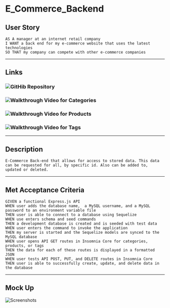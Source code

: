 # E_Commerce_Backend

## User Story
```
AS A manager at an internet retail company
I WANT a back end for my e-commerce website that uses the latest technologies
SO THAT my company can compete with other e-commerce companies
```
---
## Links
### ![GitHib Repository](https://github.com/beyondcommitted/E_Commerce_Backend)
### ![Walkthrough Video for Categories](https://youtu.be/Ya9FqX-T-aU)
### ![Walkthrough Video for Products](https://youtu.be/Oj8iJloLCMg)
### ![Walkthrough Video for Tags](https://youtu.be/Wk5brGghewY)
---
## Description
```
E-Commerce Back-end that allows for access to stored data. This data can be requested for all, by specific id. Also can be added to, updated or deleted.
```
---
## Met Acceptance Criteria
```
GIVEN a functional Express.js API
WHEN user adds the database name,  a MySQL username, and a MySQL password to an environment variable file
THEN user is able to connect to a database using Sequelize
WHEN use enters schema and seed commands
THEN a development database is created and is seeded with test data
WHEN user enters the command to invoke the application
THEN my server is started and the Sequelize models are synced to the MySQL database
WHEN user opens API GET routes in Insomnia Core for categories, products, or tags
THEN the data for each of these routes is displayed in a formatted JSON
WHEN user tests API POST, PUT, and DELETE routes in Insomnia Core
THEN user is able to successfully create, update, and delete data in the database
```
---
## Mock Up
![Screenshots]()